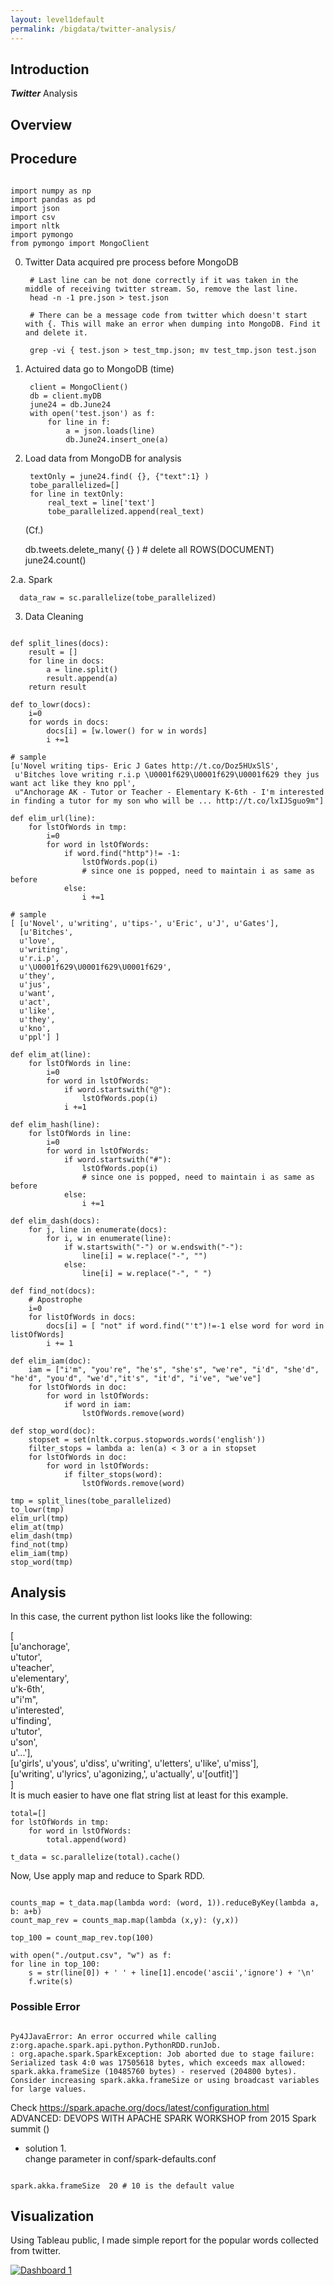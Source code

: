 ```yaml
---
layout: level1default
permalink: /bigdata/twitter-analysis/
---
```


Introduction
------------

**_Twitter_** Analysis



Overview
------

<div class="piktowrapper-embed" pikto-uid="6792262-twit_ana" >
    <div class="pikto-canvas-wrap">
        <div class="pikto-canvas"></div>
    </div>
</div>
<script>
    (function(d){
        var js, id="pikto-embed-js", ref=d.getElementsByTagName("script")[0];
        if (d.getElementById(id)) { return;}
        js=d.createElement("script"); js.id=id; js.async=true;
        js.src="https://magic.piktochart.com/assets/embedding/embed.js";
        ref.parentNode.insertBefore(js, ref);
    }(document));
</script>



## Procedure

<pre><code>
import numpy as np
import pandas as pd
import json
import csv
import nltk
import pymongo
from pymongo import MongoClient
</code></pre>

0. Twitter Data acquired pre process before MongoDB

        # Last line can be not done correctly if it was taken in the middle of receiving twitter stream. So, remove the last line.
        head -n -1 pre.json > test.json

        # There can be a message code from twitter which doesn't start with {. This will make an error when dumping into MongoDB. Find it and delete it.

        grep -vi { test.json > test_tmp.json; mv test_tmp.json test.json
        

1. Actuired data go to MongoDB (time)

    
        client = MongoClient()
        db = client.myDB
        june24 = db.June24
        with open('test.json') as f:
            for line in f:
                a = json.loads(line)
                db.June24.insert_one(a)

2. Load data from MongoDB for analysis
    
        textOnly = june24.find( {}, {"text":1} )
        tobe_parallelized=[]
        for line in textOnly:
            real_text = line['text']
            tobe_parallelized.append(real_text)

   (Cf.)

      db.tweets.delete_many( {} ) # delete all ROWS(DOCUMENT) 
      june24.count()

  2.a. Spark

      data_raw = sc.parallelize(tobe_parallelized)

3. Data Cleaning  
<pre><code>
def split_lines(docs):  
    result = []  
    for line in docs:  
        a = line.split()  
        result.append(a)  
    return result  

def to_lowr(docs):
    i=0
    for words in docs:
        docs[i] = [w.lower() for w in words]
        i +=1

# sample
[u'Novel writing tips- Eric J Gates http://t.co/Doz5HUxSlS',
 u'Bitches love writing r.i.p \U0001f629\U0001f629\U0001f629 they jus want act like they kno ppl',
 u"Anchorage AK - Tutor or Teacher - Elementary K-6th - I'm interested in finding a tutor for my son who will be ... http://t.co/lxIJSguo9m"]

def elim_url(line):
    for lstOfWords in tmp:
        i=0
        for word in lstOfWords:
            if word.find("http")!= -1:
                lstOfWords.pop(i)
                # since one is popped, need to maintain i as same as before
            else:
                i +=1

# sample
[ [u'Novel', u'writing', u'tips-', u'Eric', u'J', u'Gates'],
  [u'Bitches',
  u'love',
  u'writing',
  u'r.i.p',
  u'\U0001f629\U0001f629\U0001f629',
  u'they',
  u'jus',
  u'want',
  u'act',
  u'like',
  u'they',
  u'kno',
  u'ppl'] ]

def elim_at(line):
    for lstOfWords in line:
        i=0
        for word in lstOfWords:
            if word.startswith("@"):
                lstOfWords.pop(i)
            i +=1

def elim_hash(line):
    for lstOfWords in line:
        i=0
        for word in lstOfWords:
            if word.startswith("#"):
                lstOfWords.pop(i)
                # since one is popped, need to maintain i as same as before
            else:
                i +=1

def elim_dash(docs):
    for j, line in enumerate(docs):
        for i, w in enumerate(line):
            if w.startswith("-") or w.endswith("-"):
                line[i] = w.replace("-", "")
            else:
                line[i] = w.replace("-", " ")

def find_not(docs):
    # Apostrophe
    i=0
    for listOfWords in docs:
        docs[i] = [ "not" if word.find("'t")!=-1 else word for word in listOfWords]
        i += 1

def elim_iam(doc):
    iam = ["i'm", "you're", "he's", "she's", "we're", "i'd", "she'd", "he'd", "you'd", "we'd","it's", "it'd", "i've", "we've"]
    for lstOfWords in doc:
        for word in lstOfWords:
            if word in iam:
                lstOfWords.remove(word)

def stop_word(doc):
    stopset = set(nltk.corpus.stopwords.words('english'))
    filter_stops = lambda a: len(a) < 3 or a in stopset
    for lstOfWords in doc:
        for word in lstOfWords:
            if filter_stops(word):
                lstOfWords.remove(word)

tmp = split_lines(tobe_parallelized)
to_lowr(tmp)
elim_url(tmp)
elim_at(tmp)
elim_dash(tmp)
find_not(tmp)
elim_iam(tmp)
stop_word(tmp)
</code></pre>

## Analysis
In this case, the current python list looks like the following:  
        
[  
     [u'anchorage',  
      u'tutor',    
      u'teacher',  
      u'elementary',  
      u'k-6th',  
      u"i'm",  
      u'interested',  
      u'finding',  
      u'tutor',  
      u'son',  
      u'...'],  
     [u'girls', u'yous', u'diss', u'writing', u'letters', u'like', u'miss'],  
     [u'writing', u'lyrics', u'agonizing,', u'actually', u'[outfit]']  
]  
It is much easier to have one flat string list at least for this example.  

    total=[]
    for lstOfWords in tmp:
        for word in lstOfWords:
            total.append(word)

    t_data = sc.parallelize(total).cache()

Now, Use apply map and reduce to Spark RDD.

<pre><code>
counts_map = t_data.map(lambda word: (word, 1)).reduceByKey(lambda a, b: a+b)
count_map_rev = counts_map.map(lambda (x,y): (y,x))

top_100 = count_map_rev.top(100)

with open("./output.csv", "w") as f:
for line in top_100:
    s = str(line[0]) + ' ' + line[1].encode('ascii','ignore') + '\n'
    f.write(s)
</code></pre>

### Possible Error
<pre><code>
Py4JJavaError: An error occurred while calling z:org.apache.spark.api.python.PythonRDD.runJob.
: org.apache.spark.SparkException: Job aborted due to stage failure: Serialized task 4:0 was 17505618 bytes, which exceeds max allowed: spark.akka.frameSize (10485760 bytes) - reserved (204800 bytes). Consider increasing spark.akka.frameSize or using broadcast variables for large values.
</code></pre>
Check https://spark.apache.org/docs/latest/configuration.html  
ADVANCED: DEVOPS WITH APACHE SPARK WORKSHOP from 2015 Spark summit
() 

- solution 1.  
change parameter in conf/spark-defaults.conf
<pre><code>
spark.akka.frameSize  20 # 10 is the default value
</code></pre>


## Visualization
Using Tableau public, I made simple report for the popular words collected from twitter.

<script type='text/javascript' src='https://public.tableau.com/javascripts/api/viz_v1.js'></script><div class='tableauPlaceholder' style='width: 654px; height: 742px;'><noscript><a href='#'><img alt='Dashboard 1 ' src='https:&#47;&#47;public.tableau.com&#47;static&#47;images&#47;Po&#47;PopularWords&#47;Dashboard1&#47;1_rss.png' style='border: none' /></a></noscript><object class='tableauViz' width='654' height='742' style='display:none;'><param name='host_url' value='https%3A%2F%2Fpublic.tableau.com%2F' /> <param name='site_root' value='' /><param name='name' value='PopularWords&#47;Dashboard1' /><param name='tabs' value='no' /><param name='toolbar' value='yes' /><param name='static_image' value='https:&#47;&#47;public.tableau.com&#47;static&#47;images&#47;Po&#47;PopularWords&#47;Dashboard1&#47;1.png' /> <param name='animate_transition' value='yes' /><param name='display_static_image' value='yes' /><param name='display_spinner' value='yes' /><param name='display_overlay' value='yes' /><param name='display_count' value='yes' /><param name='showVizHome' value='no' /><param name='showTabs' value='y' /><param name='bootstrapWhenNotified' value='true' /></object></div>


References:

[1] Cuesta, Hector. Practical Data Analysis: Transform, Model, and Visualize Your Data through Hands-on Projects, Developed in Open Source Tools. Birmingham, UK: Packt, 2013. Print.  
[2] Perkins, Jacob. Python Text Processing with NTLK 2.0 Cookbook: Over 80 Practical Recipes for Using Python's NLTK Suite of Libraries to Maximize Your Natural Language Processing Capabilities. Birmingham: PACKT, 2010. Print.  
[3] Bird, Steven, Ewan Klein, and Edward Loper. Natural Language Processing with Python. Beijing: O'Reilly, 2009. Print.  
[4] Russel, Matthew A. Mining the Social Web: Data Mining Facebook, Twitter, Linkedin, Google , Github, and More. Sebastopol, CA: O'Reilly, 2014. Print.  
